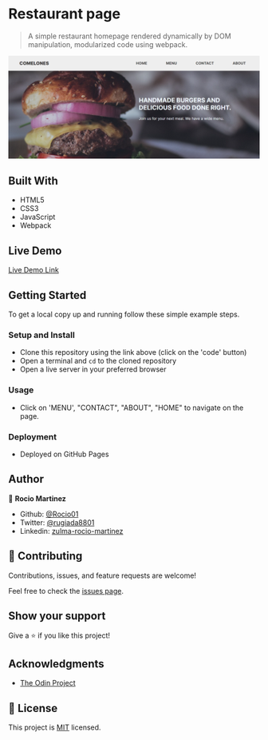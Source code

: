 

# Restaurant page

> A simple restaurant homepage rendered  dynamically by DOM manipulation, modularized code using webpack.

![screenshot](./src/images/screenshot.png)


## Built With

- HTML5
- CSS3
- JavaScript
- Webpack

## Live Demo

[Live Demo Link](https://rocio01.github.io/Library/)

## Getting Started

To get a local copy up and running follow these simple example steps.

### Setup and Install

- Clone this repository using the link above (click on the 'code' button)
- Open a terminal and `cd` to the cloned repository
- Open a live server in your preferred browser

### Usage

- Click on 'MENU', "CONTACT", "ABOUT", "HOME" to navigate on the page.

### Deployment

- Deployed on GitHub Pages

## Author

👤  **Rocio Martinez** 
- Github: [@Rocio01](https://github.com/Rocio01) 
- Twitter: [@rugiada8801](https://twitter.com/rugiada8801) 
- Linkedin: [zulma-rocio-martinez](https://www.linkedin.com/in/zulma-rocio-martinez) 


## 🤝 Contributing

Contributions, issues, and feature requests are welcome!

Feel free to check the [issues page](https://github.com/Rocio01/restaurant-page/issues).

## Show your support

Give a ⭐️ if you like this project!

## Acknowledgments

- [The Odin Project](https://www.theodinproject.com/paths/full-stack-ruby-on-rails/courses/javascript/lessons/restaurant-page)

## 📝 License

This project is [MIT](LICENSE) licensed.
